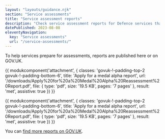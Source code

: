 ```yaml
---
layout: "layouts/guidance.njk"
section: "Service assessments"
title: "Service assessment reports"
description: "Check service assessment reports for Defence services that have already been assessed."
datePublished: 2023-08-08
eleventyNavigation:
  key: "Service assessments"
  url: "/service-assessments/"
---
```


To help services prepare for assessments, reports are published here or on GOV.UK.

{{ modukcomponent('attachment', {
  classes: 'govuk-!-padding-top-2 govuk-!-padding-bottom-6',
  title: 'Apply for a medal alpha report',
  url: '/downloads/Apply%20for%20a%20Medal%20Alpha%20Reassessment%20Report.pdf',
  file: {
    type: 'pdf',
    size: '19.5 KB',
    pages: '7 pages'
  },
  result: 'met',
  assistive: true
}) }}

{{ modukcomponent('attachment', {
  classes: 'govuk-!-padding-top-2 govuk-!-padding-bottom-6',
  title: 'Apply for a medal alpha report',
  url: '/downloads/Apply%20for%20a%20Medal%20Alpha%20Reassessment%20Report.pdf',
  file: {
    type: 'pdf',
    size: '19.5 KB',
    pages: '7 pages'
  },
  result: 'met',
  assistive: true
}) }}

You can [find more reports on GOV.UK](https://www.gov.uk/service-standard-reports).
